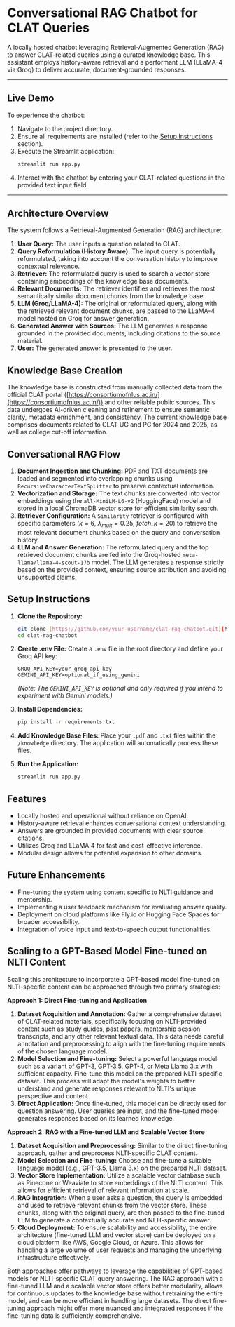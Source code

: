 # Conversational RAG Chatbot for CLAT Queries

A locally hosted chatbot leveraging Retrieval-Augmented Generation (RAG) to answer CLAT-related queries using a curated knowledge base. This assistant employs history-aware retrieval and a performant LLM (LLaMA-4 via Groq) to deliver accurate, document-grounded responses.

---

## Live Demo

To experience the chatbot:

1.  Navigate to the project directory.
2.  Ensure all requirements are installed (refer to the [Setup Instructions](#setup-instructions) section).
3.  Execute the Streamlit application:
    ```bash
    streamlit run app.py
    ```
4.  Interact with the chatbot by entering your CLAT-related questions in the provided text input field.

---

## Architecture Overview

The system follows a Retrieval-Augmented Generation (RAG) architecture:

1.  **User Query:** The user inputs a question related to CLAT.
2.  **Query Reformulation (History Aware):** The input query is potentially reformulated, taking into account the conversation history to improve contextual relevance.
3.  **Retriever:** The reformulated query is used to search a vector store containing embeddings of the knowledge base documents.
4.  **Relevant Documents:** The retriever identifies and retrieves the most semantically similar document chunks from the knowledge base.
5.  **LLM (Groq/LLaMA-4):** The original or reformulated query, along with the retrieved relevant document chunks, are passed to the LLaMA-4 model hosted on Groq for answer generation.
6.  **Generated Answer with Sources:** The LLM generates a response grounded in the provided documents, including citations to the source material.
7.  **User:** The generated answer is presented to the user.

## Knowledge Base Creation

The knowledge base is constructed from manually collected data from the official CLAT portal ([https://consortiumofnlus.ac.in/](https://consortiumofnlus.ac.in/)) and other reliable public sources. This data undergoes AI-driven cleaning and refinement to ensure semantic clarity, metadata enrichment, and consistency. The current knowledge base comprises documents related to CLAT UG and PG for 2024 and 2025, as well as college cut-off information.

## Conversational RAG Flow

1.  **Document Ingestion and Chunking:** PDF and TXT documents are loaded and segmented into overlapping chunks using `RecursiveCharacterTextSplitter` to preserve contextual information.
2.  **Vectorization and Storage:** The text chunks are converted into vector embeddings using the `all-MiniLM-L6-v2` (HuggingFace) model and stored in a local ChromaDB vector store for efficient similarity search.
3.  **Retriever Configuration:** A `Similarity` retriever is configured with specific parameters ($k=6$, $\lambda_{mult}=0.25$, $fetch\_k=20$) to retrieve the most relevant document chunks based on the query and conversation history.
4.  **LLM and Answer Generation:** The reformulated query and the top retrieved document chunks are fed into the Groq-hosted `meta-llama/llama-4-scout-17b` model. The LLM generates a response strictly based on the provided context, ensuring source attribution and avoiding unsupported claims.

## Setup Instructions

1.  **Clone the Repository:**
    ```bash
    git clone [https://github.com/your-username/clat-rag-chatbot.git](https://github.com/your-username/clat-rag-chatbot.git)
    cd clat-rag-chatbot
    ```

2.  **Create .env File:**
    Create a `.env` file in the root directory and define your Groq API key:
    ```env
    GROQ_API_KEY=your_groq_api_key
    GEMINI_API_KEY=optional_if_using_gemini
    ```
    *(Note: The `GEMINI_API_KEY` is optional and only required if you intend to experiment with Gemini models.)*

3.  **Install Dependencies:**
    ```bash
    pip install -r requirements.txt
    ```

4.  **Add Knowledge Base Files:**
    Place your `.pdf` and `.txt` files within the `/knowledge` directory. The application will automatically process these files.

5.  **Run the Application:**
    ```bash
    streamlit run app.py
    ```

## Features

- Locally hosted and operational without reliance on OpenAI.
- History-aware retrieval enhances conversational context understanding.
- Answers are grounded in provided documents with clear source citations.
- Utilizes Groq and LLaMA 4 for fast and cost-effective inference.
- Modular design allows for potential expansion to other domains.

## Future Enhancements

- Fine-tuning the system using content specific to NLTI guidance and mentorship.
- Implementing a user feedback mechanism for evaluating answer quality.
- Deployment on cloud platforms like Fly.io or Hugging Face Spaces for broader accessibility.
- Integration of voice input and text-to-speech output functionalities.

## Scaling to a GPT-Based Model Fine-tuned on NLTI Content

Scaling this architecture to incorporate a GPT-based model fine-tuned on NLTI-specific content can be approached through two primary strategies:

**Approach 1: Direct Fine-tuning and Application**

1.  **Dataset Acquisition and Annotation:** Gather a comprehensive dataset of CLAT-related materials, specifically focusing on NLTI-provided content such as study guides, past papers, mentorship session transcripts, and any other relevant textual data. This data needs careful annotation and preprocessing to align with the fine-tuning requirements of the chosen language model.
2.  **Model Selection and Fine-tuning:** Select a powerful language model such as a variant of GPT-3, GPT-3.5, GPT-4, or Meta Llama 3.x with sufficient capacity. Fine-tune this model on the prepared NLTI-specific dataset. This process will adapt the model's weights to better understand and generate responses relevant to NLTI's unique perspective and content.
3.  **Direct Application:** Once fine-tuned, this model can be directly used for question answering. User queries are input, and the fine-tuned model generates responses based on its learned knowledge.

**Approach 2: RAG with a Fine-tuned LLM and Scalable Vector Store**

1.  **Dataset Acquisition and Preprocessing:** Similar to the direct fine-tuning approach, gather and preprocess NLTI-specific CLAT content.
2.  **Model Selection and Fine-tuning:** Choose and fine-tune a suitable language model (e.g., GPT-3.5, Llama 3.x) on the prepared NLTI dataset.
3.  **Vector Store Implementation:** Utilize a scalable vector database such as Pinecone or Weaviate to store embeddings of the NLTI content. This allows for efficient retrieval of relevant information at scale.
4.  **RAG Integration:** When a user asks a question, the query is embedded and used to retrieve relevant chunks from the vector store. These chunks, along with the original query, are then passed to the fine-tuned LLM to generate a contextually accurate and NLTI-specific answer.
5.  **Cloud Deployment:** To ensure scalability and accessibility, the entire architecture (fine-tuned LLM and vector store) can be deployed on a cloud platform like AWS, Google Cloud, or Azure. This allows for handling a large volume of user requests and managing the underlying infrastructure effectively.

Both approaches offer pathways to leverage the capabilities of GPT-based models for NLTI-specific CLAT query answering. The RAG approach with a fine-tuned LLM and a scalable vector store offers better modularity, allows for continuous updates to the knowledge base without retraining the entire model, and can be more efficient in handling large datasets. The direct fine-tuning approach might offer more nuanced and integrated responses if the fine-tuning data is sufficiently comprehensive.

